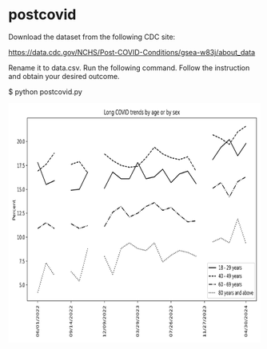 # postcovid

Download the dataset from the following CDC site:

https://data.cdc.gov/NCHS/Post-COVID-Conditions/gsea-w83j/about_data

Rename it to data.csv. Run the following command. 
Follow the instruction and obtain your desired outcome.

$ python postcovid.py

<img src='age.png' height=480 width=640>
